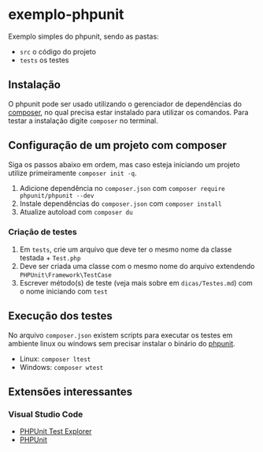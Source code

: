 # exemplo-phpunit
Exemplo simples do phpunit, sendo as pastas:
- `src` o código do projeto
- `tests` os testes

## Instalação
O phpunit pode ser usado utilizando o gerenciador de dependências do [composer](https://getcomposer.org/), no qual precisa estar instalado para utilizar os comandos. Para testar a instalação digite ``composer`` no terminal.

## Configuração de um projeto com composer
Siga os passos abaixo em ordem, mas caso esteja iniciando um projeto utilize primeiramente ``composer init -q``.
1. Adicione dependência no `composer.json` com ``composer require phpunit/phpunit --dev``
2. Instale dependências do `composer.json` com ``composer install``
3. Atualize autoload com ``composer du`` <!-- produção: ``compose du -o`` -->

### Criação de testes
1. Em `tests`, crie um arquivo que deve ter o mesmo nome da classe testada + ``Test.php``
2. Deve ser criada uma classe com o mesmo nome do arquivo extendendo ``PHPUnit\Framework\TestCase``
3. Escrever método(s) de teste (veja mais sobre em `dicas/Testes.md`) com o nome iniciando com ``test``

## Execução dos testes
No arquivo `composer.json` existem scripts para executar os testes em ambiente linux ou windows sem precisar instalar o binário do [phpunit](https://phpunit.de/).
- Linux: ``composer ltest``
- Windows: ``composer wtest``

## Extensões interessantes
### Visual Studio Code
- [PHPUnit Test Explorer](https://marketplace.visualstudio.com/items?itemName=recca0120.vscode-phpunit)
- [PHPUnit](https://marketplace.visualstudio.com/items?itemName=emallin.phpunit)